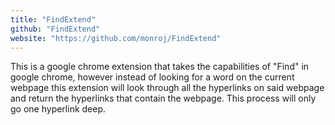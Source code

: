 ```yaml
---
title: "FindExtend"
github: "FindExtend"
website: "https://github.com/monroj/FindExtend"
---
```


This is a google chrome extension that takes the capabilities of "Find" in google chrome, however instead of looking for a word on the current webpage this extension will look through all the hyperlinks on said webpage and return the hyperlinks that contain the webpage. This process will only go one hyperlink deep.
